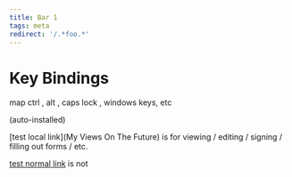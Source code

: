 ```yaml
---
title: Bar 1
tags: meta
redirect: '/.*foo.*'
---
```

Key Bindings
============

map ctrl , alt , caps lock , windows keys, etc

(auto-installed)

[test local link](My Views On The Future) is for viewing / editing / signing / filling out forms / etc.

[test normal link](http://www.google.com) is not

